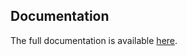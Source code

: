 ## Documentation

The full documentation is available [here](https://edgar-j-b.github.io/Bliss/index.html).
